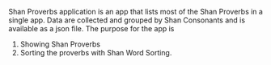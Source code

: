 Shan Proverbs application is an app that lists most of the Shan Proverbs in a single app. Data are collected and grouped by Shan Consonants and is available as a json file. 
The purpose for the app is
1. Showing Shan Proverbs
2. Sorting the proverbs with Shan Word Sorting. 
